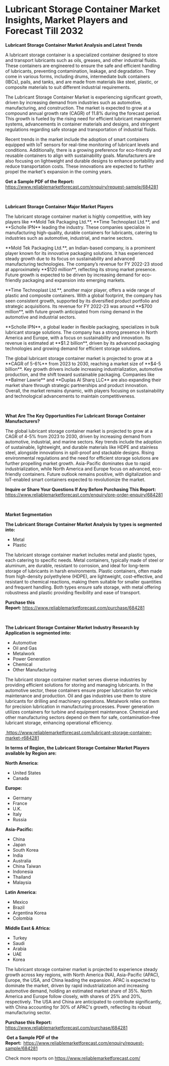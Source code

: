 <p><h1>Lubricant Storage Container Market Insights, Market Players and Forecast Till 2032</h1></p><p><strong>Lubricant Storage Container Market Analysis and Latest Trends</strong></p>
<p><p>A lubricant storage container is a specialized container designed to store and transport lubricants such as oils, greases, and other industrial fluids. These containers are engineered to ensure the safe and efficient handling of lubricants, preventing contamination, leakage, and degradation. They come in various forms, including drums, intermediate bulk containers (IBCs), pails, and tanks, and are made from materials like steel, plastic, or composite materials to suit different industrial requirements.</p><p>The Lubricant Storage Container Market is experiencing significant growth, driven by increasing demand from industries such as automotive, manufacturing, and construction. The market is expected to grow at a compound annual growth rate (CAGR) of 11.8% during the forecast period. This growth is fueled by the rising need for efficient lubricant management systems, advancements in container materials and designs, and stringent regulations regarding safe storage and transportation of industrial fluids.</p><p>Recent trends in the market include the adoption of smart containers equipped with IoT sensors for real-time monitoring of lubricant levels and conditions. Additionally, there is a growing preference for eco-friendly and reusable containers to align with sustainability goals. Manufacturers are also focusing on lightweight and durable designs to enhance portability and reduce transportation costs. These innovations are expected to further propel the market's expansion in the coming years.</p></p>
<p><strong>Get a Sample PDF of the Report:&nbsp;</strong> <a href="https://www.reliablemarketforecast.com/enquiry/request-sample/684281?utm_campaign=1832&utm_medium=2&utm_source=Github&utm_content=ia&utm_term=20012025&utm_id=lubricant-storage-container">https://www.reliablemarketforecast.com/enquiry/request-sample/684281</a></p>
<p>&nbsp;</p>
<p><strong>Lubricant Storage Container Major Market Players</strong></p>
<p><p>The lubricant storage container market is highly competitive, with key players like **Mold Tek Packaging Ltd.**, **Time Technoplast Ltd.**, and **Scholle IPN** leading the industry. These companies specialize in manufacturing high-quality, durable containers for lubricants, catering to industries such as automotive, industrial, and marine sectors.</p><p>**Mold Tek Packaging Ltd.**, an Indian-based company, is a prominent player known for its innovative packaging solutions. It has experienced steady growth due to its focus on sustainability and advanced manufacturing technologies. The company’s revenue for FY 2022-23 stood at approximately **$120 million**, reflecting its strong market presence. Future growth is expected to be driven by increasing demand for eco-friendly packaging and expansion into emerging markets.</p><p>**Time Technoplast Ltd.**, another major player, offers a wide range of plastic and composite containers. With a global footprint, the company has seen consistent growth, supported by its diversified product portfolio and strategic acquisitions. Its revenue for FY 2022-23 was around **$700 million**, with future growth anticipated from rising demand in the automotive and industrial sectors.</p><p>**Scholle IPN**, a global leader in flexible packaging, specializes in bulk lubricant storage solutions. The company has a strong presence in North America and Europe, with a focus on sustainability and innovation. Its revenue is estimated at **$1.2 billion**, driven by its advanced packaging technologies and growing demand for efficient storage solutions.</p><p>The global lubricant storage container market is projected to grow at a **CAGR of 5-6%** from 2023 to 2030, reaching a market size of **$4-5 billion**. Key growth drivers include increasing industrialization, automotive production, and the shift toward sustainable packaging. Companies like **Balmer Lawrie** and **Duplas Al Sharq LLC** are also expanding their market share through strategic partnerships and product innovation. Overall, the market remains dynamic, with players focusing on sustainability and technological advancements to maintain competitiveness.</p></p>
<p>&nbsp;</p>
<p><strong>What Are The Key Opportunities For Lubricant Storage Container Manufacturers?</strong></p>
<p><p>The global lubricant storage container market is projected to grow at a CAGR of 4-5% from 2023 to 2030, driven by increasing demand from automotive, industrial, and marine sectors. Key trends include the adoption of sustainable, lightweight, and durable materials like HDPE and stainless steel, alongside innovations in spill-proof and stackable designs. Rising environmental regulations and the need for efficient storage solutions are further propelling market growth. Asia-Pacific dominates due to rapid industrialization, while North America and Europe focus on advanced, eco-friendly containers. Future outlook remains positive, with digitalization and IoT-enabled smart containers expected to revolutionize the market.</p></p>
<p><strong>Inquire or Share Your Questions If Any Before Purchasing This Report:</strong> <a href="https://www.reliablemarketforecast.com/enquiry/pre-order-enquiry/684281?utm_campaign=1832&utm_medium=2&utm_source=Github&utm_content=ia&utm_term=20012025&utm_id=lubricant-storage-container">https://www.reliablemarketforecast.com/enquiry/pre-order-enquiry/684281</a></p>
<p>&nbsp;</p>
<p><strong>Market Segmentation</strong></p>
<p><strong>The Lubricant Storage Container Market Analysis by types is segmented into:</strong></p>
<p><ul><li>Metal</li><li>Plastic</li></ul></p>
<p><p>The lubricant storage container market includes metal and plastic types, each catering to specific needs. Metal containers, typically made of steel or aluminum, are durable, resistant to corrosion, and ideal for long-term storage of lubricants in harsh environments. Plastic containers, often made from high-density polyethylene (HDPE), are lightweight, cost-effective, and resistant to chemical reactions, making them suitable for smaller quantities and frequent handling. Both types ensure safe storage, with metal offering robustness and plastic providing flexibility and ease of transport.</p></p>
<p><strong>Purchase this Report:&nbsp;</strong><a href="https://www.reliablemarketforecast.com/purchase/684281?utm_campaign=1832&utm_medium=2&utm_source=Github&utm_content=ia&utm_term=20012025&utm_id=lubricant-storage-container">https://www.reliablemarketforecast.com/purchase/684281</a></p>
<p>&nbsp;</p>
<p><strong>The Lubricant Storage Container Market Industry Research by Application is segmented into:</strong></p>
<p><ul><li>Automotive</li><li>Oil and Gas</li><li>Metalwork</li><li>Power Generation</li><li>Chemical</li><li>Other Manufacturing</li></ul></p>
<p><p>The lubricant storage container market serves diverse industries by providing efficient solutions for storing and managing lubricants. In the automotive sector, these containers ensure proper lubrication for vehicle maintenance and production. Oil and gas industries use them to store lubricants for drilling and machinery operations. Metalwork relies on them for precision lubrication in manufacturing processes. Power generation utilizes containers for turbine and equipment maintenance. Chemical and other manufacturing sectors depend on them for safe, contamination-free lubricant storage, enhancing operational efficiency.</p></p>
<p><a href="https://www.reliablemarketforecast.com/lubricant-storage-container-market-r684281?utm_campaign=1832&utm_medium=2&utm_source=Github&utm_content=ia&utm_term=20012025&utm_id=lubricant-storage-container">&nbsp;https://www.reliablemarketforecast.com/lubricant-storage-container-market-r684281</a></p>
<p><strong>In terms of Region, the Lubricant Storage Container Market Players available by Region are:</strong></p>
<p>
    <p> <strong> North America: </strong>
        <ul>
            <li>United States</li>
            <li>Canada</li>
        </ul>
        </p> 
    <p> <strong> Europe: </strong>
        <ul>
            <li>Germany</li>
            <li>France</li>
            <li>U.K.</li>
            <li>Italy</li>
            <li>Russia</li>
        </ul>
        </p> 
    <p> <strong> Asia-Pacific: </strong>
        <ul>
            <li>China</li>
            <li>Japan</li>
            <li>South Korea</li>
            <li>India</li>
            <li>Australia</li>
            <li>China Taiwan</li>
            <li>Indonesia</li>
            <li>Thailand</li>
            <li>Malaysia</li>
        </ul>
        </p> 
    <p> <strong> Latin America: </strong>
        <ul>
            <li>Mexico</li>
            <li>Brazil</li>
            <li>Argentina Korea</li>
            <li>Colombia</li>
        </ul>
        </p> 
    <p> <strong> Middle East & Africa: </strong>
        <ul>
            <li>Turkey</li>
            <li>Saudi</li>
            <li>Arabia</li>
            <li>UAE</li>
            <li>Korea</li>
        </ul>
    </p>
    </p>
<p><p>The lubricant storage container market is projected to experience steady growth across key regions, with North America (NA), Asia-Pacific (APAC), Europe, the USA, and China leading the expansion. APAC is expected to dominate the market, driven by rapid industrialization and increasing automotive demand, holding an estimated market share of 35%. North America and Europe follow closely, with shares of 25% and 20%, respectively. The USA and China are anticipated to contribute significantly, with China accounting for 30% of APAC's growth, reflecting its robust manufacturing sector.</p></p>
<p><strong>Purchase this Report: </strong><a href="https://www.reliablemarketforecast.com/purchase/684281?utm_campaign=1832&utm_medium=2&utm_source=Github&utm_content=ia&utm_term=20012025&utm_id=lubricant-storage-container">https://www.reliablemarketforecast.com/purchase/684281</a></p>
<p>&nbsp;<strong>Get a Sample PDF of the Report:&nbsp;&nbsp;</strong><a href="https://www.reliablemarketforecast.com/enquiry/request-sample/684281?utm_campaign=1832&utm_medium=2&utm_source=Github&utm_content=ia&utm_term=20012025&utm_id=lubricant-storage-container">https://www.reliablemarketforecast.com/enquiry/request-sample/684281</a></p>
<p><strong></strong></p>
<p>Check more reports on <a href="https://www.reliablemarketforecast.com/?utm_campaign=1832&utm_medium=2&utm_source=Github&utm_content=ia&utm_term=20012025&utm_id=lubricant-storage-container">https://www.reliablemarketforecast.com/</a></p>
